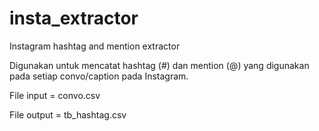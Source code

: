 # insta_extractor
Instagram hashtag and mention extractor

Digunakan untuk mencatat hashtag (#) dan mention (@) yang digunakan pada setiap convo/caption pada Instagram.

File input = convo.csv

File output = tb_hashtag.csv
